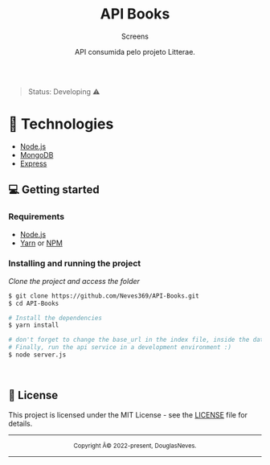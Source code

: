 <div align="center">
  <h1>API Books</h1>
 
   <p>Screens</p>
  
  <p>API consumida pelo projeto Litterae.</p>
</div>

<div align="center">
  
</div>

<br>
<br>

>Status: Developing ⚠️
#  📱 Technologies

  - [Node.js](https://nodejs.org/en/)
  - [MongoDB](https://www.mongodb.com/)  
  - [Express](https://expressjs.com/pt-br/)
  


## 💻 Getting started

### Requirements

- [Node.js](https://nodejs.org/en/)
- [Yarn](https://classic.yarnpkg.com/) or [NPM](https://www.npmjs.com/)

### Installing and running the project

*Clone the project and access the folder*

```bash
$ git clone https://github.com/Neves369/API-Books.git
$ cd API-Books

# Install the dependencies
$ yarn install

# don't forget to change the base_url in the index file, inside the database folder.
# Finally, run the api service in a development environment :)
$ node server.js
```
<br>

## 📝 License

This project is licensed under the MIT License - see the [LICENSE](LICENSE) file for details.

<hr>
<div align="center">
  <sub>Copyright Â© 2022-present, DouglasNeves.</sub>
</div>
<hr>
